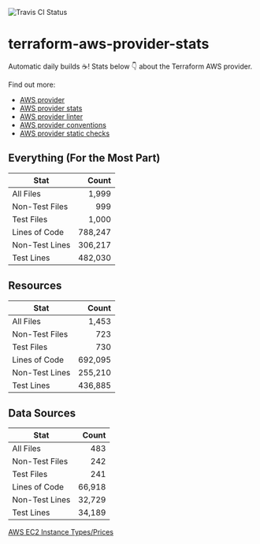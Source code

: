 ![Travis CI Status](https://travis-ci.org/YakDriver/terraform-aws-provider-stats.svg?branch=main)
# terraform-aws-provider-stats

Automatic daily builds :coffee:! Stats below :point_down: about the Terraform AWS provider.

Find out more:
* [AWS provider](https://github.com/terraform-providers/terraform-provider-aws)
* [AWS provider stats](https://github.com/YakDriver/terraform-aws-provider-stats)
* [AWS provider linter](https://github.com/terraform-providers/terraform-provider-aws/tree/master/awsproviderlint)
* [AWS provider conventions](https://github.com/YakDriver/terraform-aws-conventions)
* [AWS provider static checks](https://github.com/YakDriver/terraform-aws-provider-static-checks)



## Everything (For the Most Part)

|  Stat  |  Count  |
| ------------- | -------------: |
|  All Files  |  1,999  |
|  Non-Test Files  |  999  |
|  Test Files  |  1,000  |
|  Lines of Code  |  788,247  |
|  Non-Test Lines  |  306,217  |
|  Test Lines  |  482,030  |



## Resources

|  Stat  |  Count  |
| ------------- | -------------: |
|  All Files  |  1,453  |
|  Non-Test Files  |  723  |
|  Test Files  |  730  |
|  Lines of Code  |  692,095  |
|  Non-Test Lines  |  255,210  |
|  Test Lines  |  436,885  |



## Data Sources

|  Stat  |  Count  |
| ------------- | -------------: |
|  All Files  |  483  |
|  Non-Test Files  |  242  |
|  Test Files  |  241  |
|  Lines of Code  |  66,918  |
|  Non-Test Lines  |  32,729  |
|  Test Lines  |  34,189  |




[AWS EC2 Instance Types/Prices](https://github.com/YakDriver/aws-ec2-instance-types)
